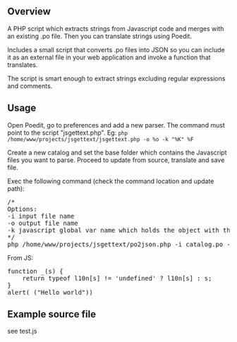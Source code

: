 ## Overview ##

A PHP script which extracts strings from Javascript code and merges with an existing .po file. Then you can translate strings using Poedit.

Includes a small script that converts .po files into JSON so you can include it as an external file in your web application and invoke a function that translates.

The script is smart enough to extract strings excluding regular expressions and comments.

## Usage ##

Open Poedit, go to preferences and add a new parser. The command must point to the script "jsgettext.php". Eg: `php /home/www/projects/jsgettext/jsgettext.php -o %o -k "%K" %F`

Create a new catalog and set the base folder which contains the Javascript files you want to parse. Proceed to update from source, translate and save file.

Exec the following command (check the command location and update path):
<pre>
/*
Options:
-i input file name
-o output file name
-k javascript global var name which holds the object with the translations.
*/
php /home/www/projects/jsgettext/po2json.php -i catalog.po -o l10n.js -k l10n
</pre>

From JS:
<pre>
function _(s) {
    return typeof l10n[s] != 'undefined' ? l10n[s] : s;
}
alert(_("Hello world"))
</pre>

## Example source file ##
see test.js